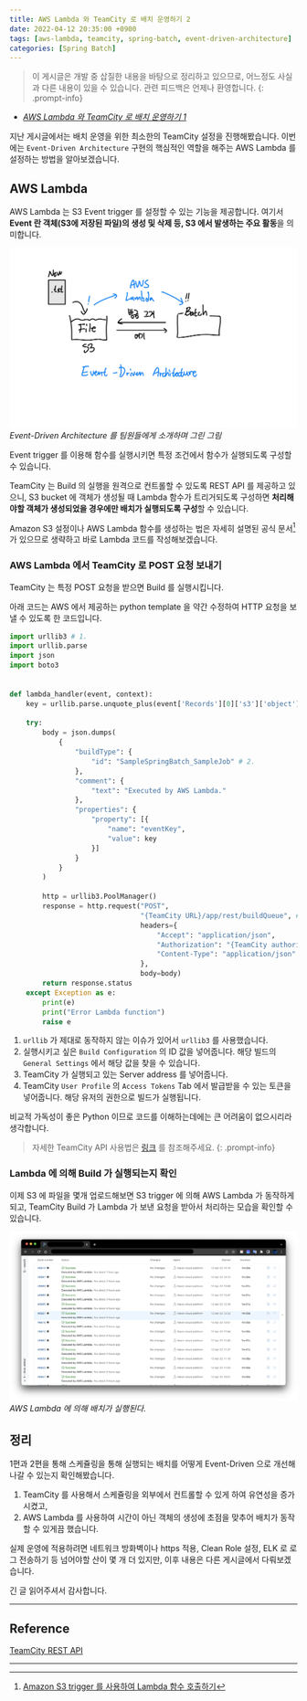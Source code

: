 ```yaml
---
title: AWS Lambda 와 TeamCity 로 배치 운영하기 2
date: 2022-04-12 20:35:00 +0900
tags: [aws-lambda, teamcity, spring-batch, event-driven-architecture]
categories: [Spring Batch]
---
```


> 이 게시글은 개발 중 삽질한 내용을 바탕으로 정리하고 있으므로, 어느정도 사실과 다른 내용이 있을 수 있습니다. 관련 피드백은 언제나 환영합니다.
{: .prompt-info}

- _[AWS Lambda 와 TeamCity 로 배치 운영하기 1](https://songkg7.github.io/posts/teamcitylambda1/)_

지난 게시글에서는 배치 운영을 위한 최소한의 TeamCity 설정을 진행해봤습니다. 이번에는 `Event-Driven Architecture` 구현의 핵심적인 역할을 해주는 AWS Lambda 를 설정하는 방법을 알아보겠습니다.

## AWS Lambda

AWS Lambda 는 S3 Event trigger 를 설정할 수 있는 기능을 제공합니다. 여기서 **Event 란 객체(S3에 저장된 파일)의 생성 및 삭제 등, S3 에서 발생하는 주요 활동**을 의미합니다.

![event-driven](/assets/img/teamcity/event-driven.jpg)
_Event-Driven Architecture 를 팀원들에게 소개하며 그린 그림_

Event trigger 를 이용해 함수를 실행시키면 특정 조건에서 함수가 실행되도록 구성할 수 있습니다.

TeamCity 는 Build 의 실행을 원격으로 컨트롤할 수 있도록 REST API 를 제공하고 있으니, S3 bucket 에 객체가 생성될 때 Lambda 함수가 트리거되도록 구성하면 **처리해야할 객체가 생성되었을 경우에만 배치가 실행되도록 구성**할 수 있습니다.

Amazon S3 설정이나 AWS Lambda 함수를 생성하는 법은 자세히 설명된 공식 문서[^footnote]가 있으므로 생략하고 바로 Lambda 코드를 작성해보겠습니다.

### AWS Lambda 에서 TeamCity 로 POST 요청 보내기

TeamCity 는 특정 POST 요청을 받으면 Build 를 실행시킵니다.

아래 코드는 AWS 에서 제공하는 python template 을 약간 수정하여 HTTP 요청을 보낼 수 있도록 한 코드입니다.

```python
import urllib3 # 1.
import urllib.parse
import json
import boto3


def lambda_handler(event, context):
    key = urllib.parse.unquote_plus(event['Records'][0]['s3']['object']['key'], encoding='utf-8')

    try:
        body = json.dumps(
            {
                "buildType": {
                    "id": "SampleSpringBatch_SampleJob" # 2.
                },
                "comment": {
                    "text": "Executed by AWS Lambda."
                },
                "properties": {
                    "property": [{
                        "name": "eventKey",
                        "value": key
                    }]
                }
            }
        )

        http = urllib3.PoolManager()
        response = http.request("POST",
                                "{TeamCity URL}/app/rest/buildQueue", # 3.
                                headers={
                                    "Accept": "application/json",
                                    "Authorization": "{TeamCity authorization token}", # 4.
                                    "Content-Type": "application/json"
                                },
                                body=body)
        return response.status
    except Exception as e:
        print(e)
        print("Error Lambda function")
        raise e

```

1. `urllib` 가 제대로 동작하지 않는 이슈가 있어서 `urllib3` 를 사용했습니다.
2. 실행시키고 싶은 `Build Configuration` 의 ID 값을 넣어줍니다. 해당 빌드의 `General Settings` 에서 해당 값을 찾을 수 있습니다.
3. TeamCity 가 실행되고 있는 Server address 를 넣어줍니다.
4. TeamCity `User Profile` 의 `Access Tokens` Tab 에서 발급받을 수 있는 토큰을 넣어줍니다. 해당 유저의 권한으로 빌드가 실행됩니다.

비교적 가독성이 좋은 Python 이므로 코드를 이해하는데에는 큰 어려움이 없으시리라 생각합니다.

> 자세한 TeamCity API 사용법은 [링크](https://www.jetbrains.com/help/teamcity/rest/start-and-cancel-builds.html) 를 참조해주세요.
{: .prompt-info}

### Lambda 에 의해 Build 가 실행되는지 확인

이제 S3 에 파일을 몇개 업로드해보면 S3 trigger 에 의해 AWS Lambda 가 동작하게 되고, TeamCity Build 가 Lambda 가 보낸 요청을 받아서 처리하는 모습을 확인할 수 있습니다.

![executed by aws lambda](/assets/img/teamcity/executed%20by%20lambda.png)
_AWS Lambda 에 의해 배치가 실행된다._

## 정리

1편과 2편을 통해 스케쥴링을 통해 실행되는 배치를 어떻게 Event-Driven 으로 개선해나갈 수 있는지 확인해봤습니다.

1. TeamCity 를 사용해서 스케쥴링을 외부에서 컨트롤할 수 있게 하여 유연성을 증가시켰고,
2. AWS Lambda 를 사용하여 시간이 아닌 객체의 생성에 초점을 맞추어 배치가 동작할 수 있게끔 했습니다.

실제 운영에 적용하려면 네트워크 방화벽이나 https 적용, Clean Role 설정, ELK 로 로그 전송하기 등 넘어야할 산이 몇 개 더 있지만, 이후 내용은 다른 게시글에서 다뤄보겠습니다.

긴 글 읽어주셔서 감사합니다.

---

## Reference

[TeamCity REST API](https://www.jetbrains.com/help/teamcity/rest/start-and-cancel-builds.html)

---

[^footnote]: [Amazon S3 trigger 를 사용하여 Lambda 함수 호출하기](https://docs.aws.amazon.com/ko_kr/lambda/latest/dg/with-s3-example.html)
